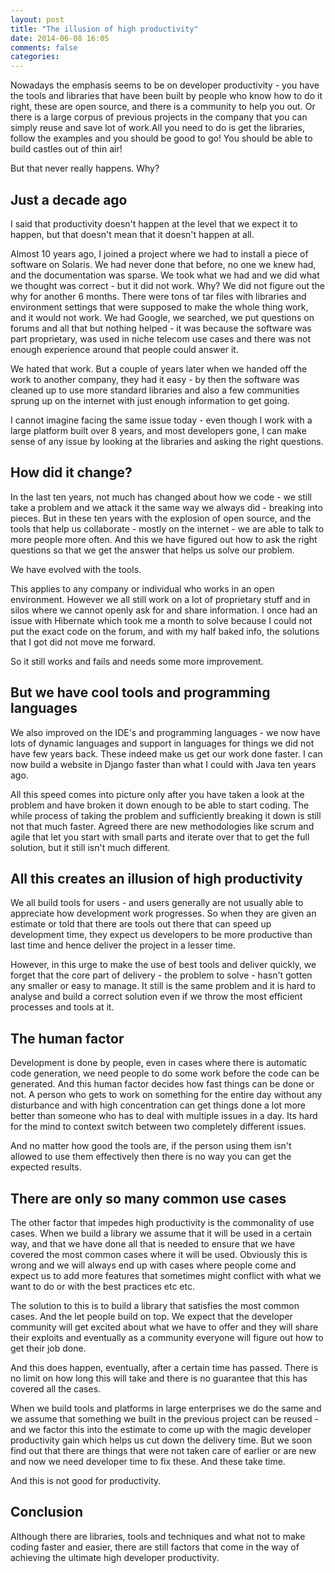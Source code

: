 ```yaml
---
layout: post
title: "The illusion of high productivity"
date: 2014-06-08 16:05
comments: false
categories:
---
```


Nowadays the emphasis seems to be on developer productivity - you have the tools and libraries that have been built by people who know how to do it right, these are open source, and there is a community to help you out. Or there is a large corpus of previous projects in the company that you can simply reuse and save lot of work.All you need to do is get the libraries, follow the examples and you should be good to go! You should be able to build castles out of thin air!

But that never really happens. Why?
<h2><!--more--></h2>
<h2>Just a decade ago</h2>
I said that productivity doesn't happen at the level that we expect it to happen, but that doesn't mean that it doesn't happen at all.

Almost 10 years ago, I joined a project where we had to install a piece of software on Solaris. We had never done that before, no one we knew had, and the documentation was sparse. We took what we had and we did what we thought was correct - but it did not work. Why? We did not figure out the why for another 6 months. There were tons of tar files with libraries and environment settings that were supposed to make the whole thing work, and it would not work. We had Google, we searched, we put questions on forums and all that but nothing helped - it was because the software was part proprietary, was used in niche telecom use cases and there was not enough experience around that people could answer it.

We hated that work. But a couple of years later when we handed off the work to another company, they had it easy - by then the software was cleaned up to use more standard libraries and also a few communities sprung up on the internet with just enough information to get going.

I cannot imagine facing the same issue today - even though I work with a large platform built over 8 years, and most developers gone, I can make sense of any issue by looking at the libraries and asking the right questions.
<h2>How did it change?</h2>
In the last ten years, not much has changed about how we code - we still take a problem and we attack it the same way we always did - breaking into pieces. But in these ten years with the explosion of open source, and the tools that help us collaborate - mostly on the internet - we are able to talk to more people more often. And this we have figured out how to ask the right questions so that we get the answer that helps us solve our problem.

We have evolved with the tools.

This applies to any company or individual who works in an open environment. However we all still work on a lot of proprietary stuff and in silos where we cannot openly ask for and share information. I once had an issue with Hibernate which took me a month to solve because I could not put the exact code on the forum, and with my half baked info, the solutions that I got did not move me forward.

So it still works and fails and needs some more improvement.
<h2>But we have cool tools and programming languages</h2>
We also improved on the IDE's and programming languages - we now have lots of dynamic languages and support in languages for things we did not have few years back. These indeed make us get our work done faster. I can now build a website in Django faster than what I could with Java ten years ago.

All this speed comes into picture only after you have taken a look at the problem and have broken it down enough to be able to start coding. The while process of taking the problem and sufficiently breaking it down is still not that much faster. Agreed there are new methodologies like scrum and agile that let you start with small parts and iterate over that to get the full solution, but it still isn't much different.
<h2>All this creates an illusion of high productivity</h2>
We all build tools for users - and users generally are not usually able to appreciate how development work progresses. So when they are given an estimate or told that there are tools out there that can speed up development time, they expect us developers to be more productive than last time and hence deliver the project in a lesser time.

However, in this urge to make the use of best tools and deliver quickly, we forget that the core part of delivery - the problem to solve - hasn't gotten any smaller or easy to manage. It still is the same problem and it is hard to analyse and build a correct solution even if we throw the most efficient processes and tools at it.
<h2>The human factor</h2>
Development is done by people, even in cases where there is automatic code generation, we need people to do some work before the code can be generated. And this human factor decides how fast things can be done or not. A person who gets to work on something for the entire day without any disturbance and with high concentration can get things done a lot more better than someone who has to deal with multiple issues in a day. Its hard for the mind to context switch between two completely different issues.

And no matter how good the tools are, if the person using them isn't allowed to use them effectively then there is no way you can get the expected results.
<h2>There are only so many common use cases</h2>
The other factor that impedes high productivity is the commonality of use cases. When we build a library we assume that it will be used in a certain way, and that we have done all that is needed to ensure that we have covered the most common cases where it will be used. Obviously this is wrong and we will always end up with cases where people come and expect us to add more features that sometimes might conflict with what we want to do or with the best practices etc etc.

The solution to this is to build a library that satisfies the most common cases. And the let people build on top. We expect that the developer community will get excited about what we have to offer and they will share their exploits and eventually as a community everyone will figure out how to get their job done.

And this does happen, eventually, after a certain time has passed. There is no limit on how long this will take and there is no guarantee that this has covered all the cases.

When we build tools and platforms in large enterprises we do the same and we assume that something we built in the previous project can be reused - and we factor this into the estimate to come up with the magic developer productivity gain which helps us cut down the delivery time. But we soon find out that there are things that were not taken care of earlier or are new and now we need developer time to fix these. And these take time.

And this is not good for productivity.
<h2>Conclusion</h2>
Although there are libraries, tools and techniques and what not to make coding faster and easier, there are still factors that come in the way of achieving the ultimate high developer productivity.